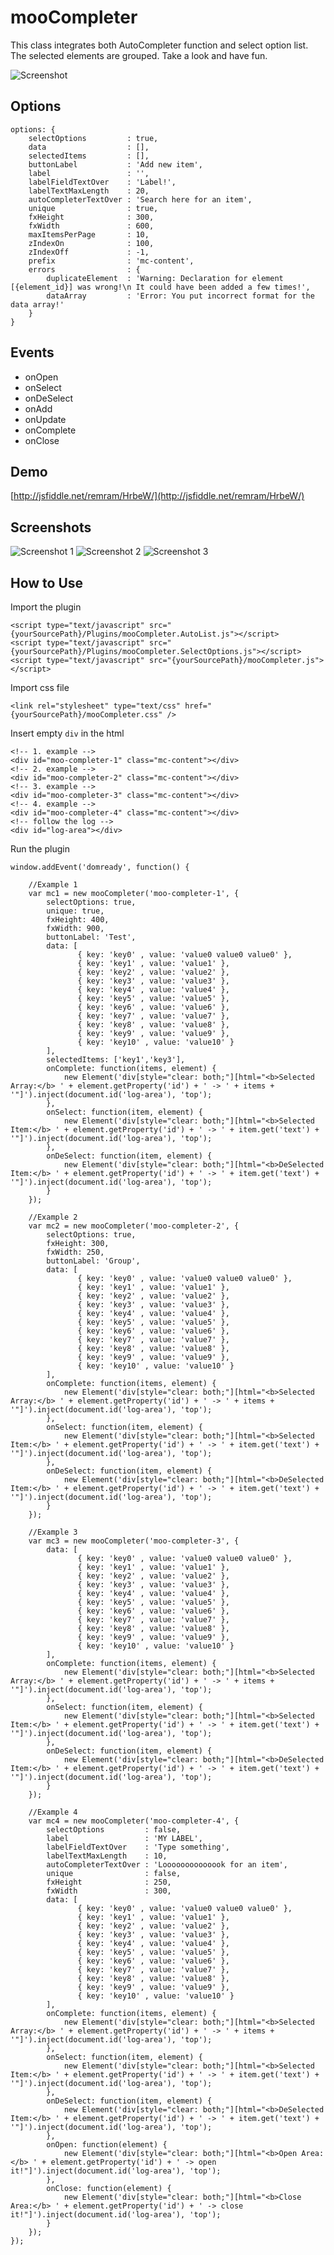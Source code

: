 mooCompleter
============

This class integrates both AutoCompleter function and select option list. The selected elements are grouped. Take a look and have fun.

![Screenshot](http://www.baghdad.ch/images/mootools/moocompleter/mc00.png)


Options
-------

	options: {
		selectOptions         : true,
		data                  : [],
		selectedItems         : [],
		buttonLabel           : 'Add new item',
		label                 : '',
		labelFieldTextOver    : 'Label!',
		labelTextMaxLength    : 20,
		autoCompleterTextOver : 'Search here for an item',
		unique                : true,
		fxHeight              : 300,
		fxWidth               : 600,
		maxItemsPerPage       : 10,
		zIndexOn              : 100,
		zIndexOff             : -1,
		prefix                : 'mc-content',
		errors                : {
			duplicateElement  : 'Warning: Declaration for element [{element_id}] was wrong!\n It could have been added a few times!',
			dataArray         : 'Error: You put incorrect format for the data array!'
		}
	}
	
Events
------

- onOpen
- onSelect
- onDeSelect
- onAdd
- onUpdate
- onComplete
- onClose

Demo
----

[http://jsfiddle.net/remram/HrbeW/](http://jsfiddle.net/remram/HrbeW/)


Screenshots
-----------

![Screenshot 1](http://www.baghdad.ch/images/mootools/moocompleter/mc01.png)
![Screenshot 2](http://www.baghdad.ch/images/mootools/moocompleter/mc02.png)
![Screenshot 3](http://www.baghdad.ch/images/mootools/moocompleter/mc03.png)


How to Use
----------

Import the plugin

    <script type="text/javascript" src="{yourSourcePath}/Plugins/mooCompleter.AutoList.js"></script>
    <script type="text/javascript" src="{yourSourcePath}/Plugins/mooCompleter.SelectOptions.js"></script>
    <script type="text/javascript" src="{yourSourcePath}/mooCompleter.js"></script>
    
Import css file

	<link rel="stylesheet" type="text/css" href="{yourSourcePath}/mooCompleter.css" />
    
Insert empty `div` in the html

	<!-- 1. example -->
    <div id="moo-completer-1" class="mc-content"></div>
    <!-- 2. example -->
	<div id="moo-completer-2" class="mc-content"></div>
	<!-- 3. example -->
	<div id="moo-completer-3" class="mc-content"></div>
	<!-- 4. example -->
	<div id="moo-completer-4" class="mc-content"></div>
	<!-- follow the log -->
	<div id="log-area"></div>
    

Run the plugin

	window.addEvent('domready', function() {
		
		//Example 1
		var mc1 = new mooCompleter('moo-completer-1', {
			selectOptions: true,
			unique: true,
			fxHeight: 400,
			fxWidth: 900,
			buttonLabel: 'Test',
			data: [
			       { key: 'key0' , value: 'value0 value0 value0' },
			       { key: 'key1' , value: 'value1' },
			       { key: 'key2' , value: 'value2' },
			       { key: 'key3' , value: 'value3' },
			       { key: 'key4' , value: 'value4' },
			       { key: 'key5' , value: 'value5' },
			       { key: 'key6' , value: 'value6' },
			       { key: 'key7' , value: 'value7' },
			       { key: 'key8' , value: 'value8' },
			       { key: 'key9' , value: 'value9' },
			       { key: 'key10' , value: 'value10' }
			],
			selectedItems: ['key1','key3'],
			onComplete: function(items, element) {
				new Element('div[style="clear: both;"][html="<b>Selected Array:</b> ' + element.getProperty('id') + ' -> ' + items + '"]').inject(document.id('log-area'), 'top');
			},
			onSelect: function(item, element) {
				new Element('div[style="clear: both;"][html="<b>Selected Item:</b> ' + element.getProperty('id') + ' -> ' + item.get('text') + '"]').inject(document.id('log-area'), 'top');
			},
			onDeSelect: function(item, element) {
				new Element('div[style="clear: both;"][html="<b>DeSelected Item:</b> ' + element.getProperty('id') + ' -> ' + item.get('text') + '"]').inject(document.id('log-area'), 'top');
			}
		});
	
		//Example 2 
		var mc2 = new mooCompleter('moo-completer-2', {
			selectOptions: true,
			fxHeight: 300,
			fxWidth: 250,
			buttonLabel: 'Group',
			data: [
			       { key: 'key0' , value: 'value0 value0 value0' },
			       { key: 'key1' , value: 'value1' },
			       { key: 'key2' , value: 'value2' },
			       { key: 'key3' , value: 'value3' },
			       { key: 'key4' , value: 'value4' },
			       { key: 'key5' , value: 'value5' },
			       { key: 'key6' , value: 'value6' },
			       { key: 'key7' , value: 'value7' },
			       { key: 'key8' , value: 'value8' },
			       { key: 'key9' , value: 'value9' },
			       { key: 'key10' , value: 'value10' }
			],
			onComplete: function(items, element) {
				new Element('div[style="clear: both;"][html="<b>Selected Array:</b> ' + element.getProperty('id') + ' -> ' + items + '"]').inject(document.id('log-area'), 'top');
			},
			onSelect: function(item, element) {
				new Element('div[style="clear: both;"][html="<b>Selected Item:</b> ' + element.getProperty('id') + ' -> ' + item.get('text') + '"]').inject(document.id('log-area'), 'top');
			},
			onDeSelect: function(item, element) {
				new Element('div[style="clear: both;"][html="<b>DeSelected Item:</b> ' + element.getProperty('id') + ' -> ' + item.get('text') + '"]').inject(document.id('log-area'), 'top');
			}
		});
		
		//Example 3 
		var mc3 = new mooCompleter('moo-completer-3', {
			data: [
			       { key: 'key0' , value: 'value0 value0 value0' },
			       { key: 'key1' , value: 'value1' },
			       { key: 'key2' , value: 'value2' },
			       { key: 'key3' , value: 'value3' },
			       { key: 'key4' , value: 'value4' },
			       { key: 'key5' , value: 'value5' },
			       { key: 'key6' , value: 'value6' },
			       { key: 'key7' , value: 'value7' },
			       { key: 'key8' , value: 'value8' },
			       { key: 'key9' , value: 'value9' },
			       { key: 'key10' , value: 'value10' }
			],
			onComplete: function(items, element) {
				new Element('div[style="clear: both;"][html="<b>Selected Array:</b> ' + element.getProperty('id') + ' -> ' + items + '"]').inject(document.id('log-area'), 'top');
			},
			onSelect: function(item, element) {
				new Element('div[style="clear: both;"][html="<b>Selected Item:</b> ' + element.getProperty('id') + ' -> ' + item.get('text') + '"]').inject(document.id('log-area'), 'top');
			},
			onDeSelect: function(item, element) {
				new Element('div[style="clear: both;"][html="<b>DeSelected Item:</b> ' + element.getProperty('id') + ' -> ' + item.get('text') + '"]').inject(document.id('log-area'), 'top');
			}
		});
		
		//Example 4 
		var mc4 = new mooCompleter('moo-completer-4', {
			selectOptions         : false,
			label                 : 'MY LABEL',
			labelFieldTextOver    : 'Type something',
			labelTextMaxLength    : 10,
			autoCompleterTextOver : 'Loooooooooooook for an item',
			unique                : false,
			fxHeight              : 250,
			fxWidth               : 300,
			data: [
			       { key: 'key0' , value: 'value0 value0 value0' },
			       { key: 'key1' , value: 'value1' },
			       { key: 'key2' , value: 'value2' },
			       { key: 'key3' , value: 'value3' },
			       { key: 'key4' , value: 'value4' },
			       { key: 'key5' , value: 'value5' },
			       { key: 'key6' , value: 'value6' },
			       { key: 'key7' , value: 'value7' },
			       { key: 'key8' , value: 'value8' },
			       { key: 'key9' , value: 'value9' },
			       { key: 'key10' , value: 'value10' }
			],
			onComplete: function(items, element) {
				new Element('div[style="clear: both;"][html="<b>Selected Array:</b> ' + element.getProperty('id') + ' -> ' + items + '"]').inject(document.id('log-area'), 'top');
			},
			onSelect: function(item, element) {
				new Element('div[style="clear: both;"][html="<b>Selected Item:</b> ' + element.getProperty('id') + ' -> ' + item.get('text') + '"]').inject(document.id('log-area'), 'top');
			},
			onDeSelect: function(item, element) {
				new Element('div[style="clear: both;"][html="<b>DeSelected Item:</b> ' + element.getProperty('id') + ' -> ' + item.get('text') + '"]').inject(document.id('log-area'), 'top');
			},
			onOpen: function(element) {
				new Element('div[style="clear: both;"][html="<b>Open Area:</b> ' + element.getProperty('id') + ' -> open it!"]').inject(document.id('log-area'), 'top');
			},
			onClose: function(element) {
				new Element('div[style="clear: both;"][html="<b>Close Area:</b> ' + element.getProperty('id') + ' -> close it!"]').inject(document.id('log-area'), 'top');
			}
		});
	});
